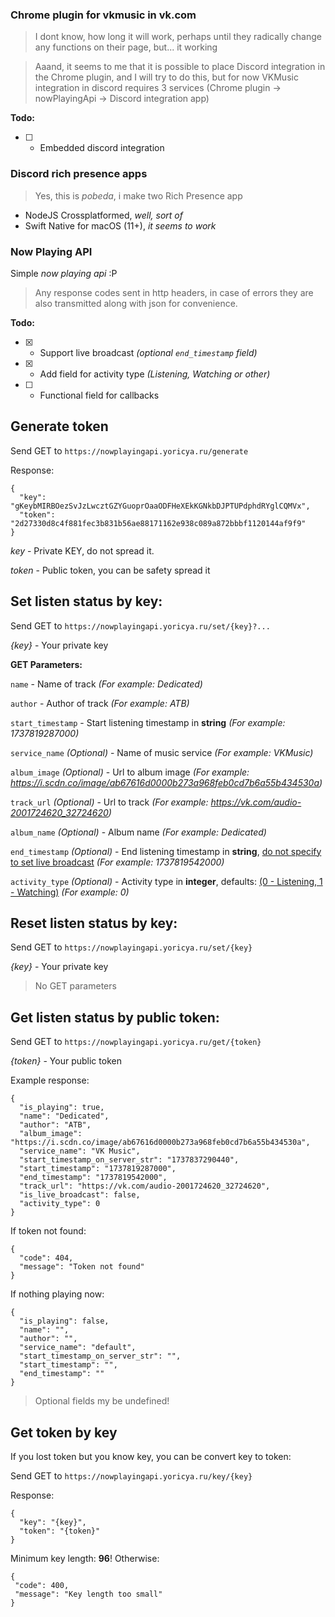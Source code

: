 ### Chrome plugin for vkmusic in vk.com
> I dont know, how long it will work, perhaps until they radically change any functions on their page, but... it working

> Aaand, it seems to me that it is possible to place Discord integration in the Chrome plugin, and I will try to do this, but for now VKMusic integration in discord requires 3 services (Chrome plugin -> nowPlayingApi -> Discord integration app)

__Todo:__

 - [ ] - Embedded discord integration

### Discord rich presence apps
> Yes, this is _pobeda_, i make two Rich Presence app
 - NodeJS Crossplatformed, _well, sort of_
 - Swift Native for macOS (11+), _it seems to work_

### Now Playing API
Simple _now playing api_ :P

> Any response codes sent in http headers, in case of errors they are also transmitted along with json for convenience.

__Todo:__

 - [X] - Support live broadcast _(optional `end_timestamp` field)_
 - [X] - Add field for activity type _(Listening, Watching or other)_
 - [ ] - Functional field for callbacks
## Generate token

Send GET to `https://nowplayingapi.yoricya.ru/generate`

Response:
```
{
  "key": "gKeybMIRBOezSvJzLwcztGZYGuoprOaaODFHeXEkKGNkbDJPTUPdphdRYglCQMVx",
  "token": "2d27330d8c4f881fec3b831b56ae88171162e938c089a872bbbf1120144af9f9"
}
```

_key_ - Private KEY, do not spread it.

_token_ - Public token, you can be safety spread it

## Set listen status by key:

Send GET to `https://nowplayingapi.yoricya.ru/set/{key}?...`

_{key}_ - Your private key

__GET Parameters:__

`name` - Name of track _(For example: Dedicated)_

`author` - Author of track _(For example: ATB)_

`start_timestamp` - Start listening timestamp in __string__ _(For example: 1737819287000)_

`service_name` _(Optional)_ - Name of music service _(For example: VKMusic)_

`album_image` _(Optional)_  - Url to album image _(For example: https://i.scdn.co/image/ab67616d0000b273a968feb0cd7b6a55b434530a)_

`track_url` _(Optional)_  - Url to track _(For example: https://vk.com/audio-2001724620_32724620)_

`album_name` _(Optional)_  - Album name _(For example: Dedicated)_

`end_timestamp` _(Optional)_ - End listening timestamp in __string__, <ins>do not specify to set live broadcast</ins> _(For example: 1737819542000)_

`activity_type` _(Optional)_ - Activity type in __integer__, defaults: <ins>(0 - Listening, 1 - Watching)</ins> _(For example: 0)_

## Reset listen status by key:

Send GET to `https://nowplayingapi.yoricya.ru/set/{key}`

_{key}_ - Your private key

> No GET parameters

## Get listen status by public token:

Send GET to `https://nowplayingapi.yoricya.ru/get/{token}`

_{token}_ - Your public token

Example response:
```
{
  "is_playing": true,
  "name": "Dedicated",
  "author": "ATB",
  "album_image": "https://i.scdn.co/image/ab67616d0000b273a968feb0cd7b6a55b434530a",
  "service_name": "VK Music",
  "start_timestamp_on_server_str": "1737837290440",
  "start_timestamp": "1737819287000",
  "end_timestamp": "1737819542000",
  "track_url": "https://vk.com/audio-2001724620_32724620",
  "is_live_broadcast": false,
  "activity_type": 0
}
```

If token not found:
```
{
  "code": 404,
  "message": "Token not found"
}
```

If nothing playing now:
```
{
  "is_playing": false,
  "name": "",
  "author": "",
  "service_name": "default",
  "start_timestamp_on_server_str": "",
  "start_timestamp": "",
  "end_timestamp": ""
}
```

> Optional fields my be undefined!

## Get token by key
If you lost token but you know key, you can be convert key to token:

Send GET to `https://nowplayingapi.yoricya.ru/key/{key}`

Response:
```
{
  "key": "{key}",
  "token": "{token}"
}
```

Minimum key length: __96__! Otherwise:
```
{
 "code": 400,
 "message": "Key length too small"
}
```
